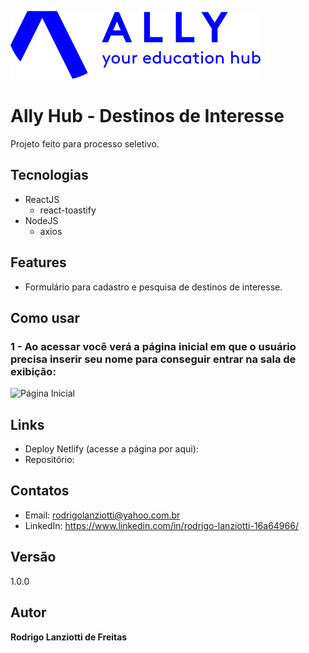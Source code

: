 ![Logo do projeto](https://github.com/lanziotti/destinos-interesse-allyhub/blob/master/src/assets/logo-ally.png)

# Ally Hub - Destinos de Interesse
Projeto feito para processo seletivo.

## Tecnologias
- ReactJS
  - react-toastify
- NodeJS
  - axios
  
## Features
- Formulário para cadastro e pesquisa de destinos de interesse.

## Como usar

### 1 - Ao acessar você verá a página inicial em que o usuário precisa inserir seu nome para conseguir entrar na sala de exibição:

![Página Inicial]()



## Links
- Deploy Netlify (acesse a página por aqui): 
- Repositório: 

## Contatos
- Email: rodrigolanziotti@yahoo.com.br  
- LinkedIn: https://www.linkedin.com/in/rodrigo-lanziotti-16a64966/

## Versão
1.0.0

## Autor
**Rodrigo Lanziotti de Freitas**
